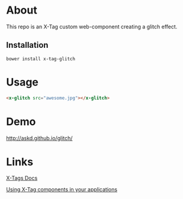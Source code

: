 # About

This repo is an X-Tag custom web-component creating a glitch effect.

## Installation

```
bower install x-tag-glitch
```

# Usage

```html
<x-glitch src="awesome.jpg"></x-glitch>
```

# Demo

http://askd.github.io/glitch/

# Links

[X-Tags Docs](http://x-tags.org/docs)

[Using X-Tag components in your applications](https://github.com/x-tag/core/wiki/Using-our-Web-Components-in-Your-Application)
